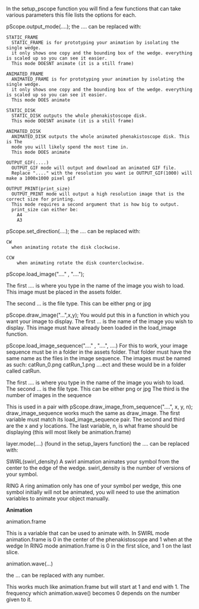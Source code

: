 In the setup_pscope function you will find a few functions that can take
various parameters this file lists the options for each.


pScope.output_mode(....);
    the .... can be replaced with:

    STATIC_FRAME
      STATIC_FRAME is for prototyping your animation by isolating the single wedge.
      it only shows one copy and the bounding box of the wedge. everything is scaled up so you can see it easier.
      This mode DOESNT animate (it is a still frame)

    ANIMATED_FRAME
      ANIMATED_FRAME is for prototyping your animation by isolating the single wedge.
      it only shows one copy and the bounding box of the wedge. everything is scaled up so you can see it easier.
      This mode DOES animate

    STATIC_DISK
      STATIC_DISK outputs the whole phenakistoscope disk.
      This mode DOESNT animate (it is a still frame)

    ANIMATED_DISK
      ANIMATED_DISK outputs the whole animated phenakistoscope disk. This is The
      mode you will likely spend the most time in.
      This mode DOES animate

    OUTPUT_GIF(....)
      OUTPUT_GIF mode will output and download an animated GIF file.
      Replace "...." with the resolution you want ie OUTPUT_GIF(1000) will make a 1000x1000 pixel gif

    OUTPUT_PRINT(print_size)
      OUTPUT_PRINT mode will output a high resolution image that is the correct size for printing.
      This mode requires a second argument that is how big to output.
      print_size can either be:
        A4
        A3


pScope.set_direction(....);
    the .... can be replaced with:

    CW
      when animating rotate the disk clockwise.

    CCW
        when animating rotate the disk counterclockwise.

pScope.load_image("...." , "....");

The first .... is where you type in the name of the image you wish to load.
This image must be placed in the assets folder.

The second ... is the file type. This can be either png or jpg

pScope.draw_image("...",x,y);
You would put this in a function in which you want your image to display.
The first ... is the name of the image you wish to display.
This image must have already been loaded in the load_image function.




pScope.load_image_sequence("...." , "....", ....)
For this to work, your image sequence must be in a folder in the assets folder.
That folder must have the same name as the files in the image sequence.
The images must be named as such: catRun_0.png     catRun_1.png    ....ect and these would be in a folder called catRun.

The first .... is where you type in the name of the image you wish to load.
The second ... is the file type. This can be either png or jpg
The third is the number of images in the sequence


This is used in a pair with pScope.draw_image_from_sequence("....", x, y, n);
draw_image_sequence works much the same as draw_image.
The first variable must match its load_image_sequence pair.
The second and third are the x and y locations.
The last variable, n, is what frame should be displaying (this will most likely be animation.frame)


layer.mode(....)  (found in the setup_layers function)
  the .... can be replaced with:

  SWIRL(swirl_density)
    A swirl animation animates your symbol from the center to the edge of the wedge.
    swirl_density is the number of versions of your symbol.

  RING
    A ring animation only has one of your symbol per wedge, this one symbol initially
    will not be animated, you will need to use the animation variables to animate
    your object manually.


**Animation**

animation.frame

This is a variable that can be used to animate with.
In SWIRL mode animation.frame is 0 in the center of the phenakistoscope and 1 when at the wedge
In RING mode animation.frame is 0 in the first slice, and 1 on the last slice.

animation.wave(...)

the ... can be replaced with any number.

This works much like animation.frame but will start at 1 and end with 1.
The frequency which animation.wave() becomes 0 depends on the number given to it.
